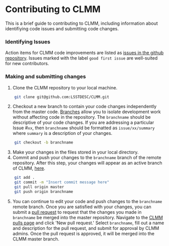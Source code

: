 # Contributing to CLMM

This is a brief guide to contributing to CLMM, including information about identifiying code issues and submitting code changes.

### Identifying Issues
Action items for CLMM code improvements are listed as [issues in the github repository](https://github.com/LSSTDESC/CLMM/issues). Issues marked with the label `good first issue` are well-suited for new contributors.

### Making and submitting changes
1. Clone the CLMM repository to your local machine.
``` bash
    git clone git@github.com:LSSTDESC/CLMM.git
```
2. Checkout a new branch to contain your code changes independently from the master code. [Branches](https://help.github.com/articles/about-branches/) allow you to isolate development work without affecting code in the repository. The `branchname` should be descriptive of your code changes. If you are addressing a particular Issue #`xx`, then `branchname` should be formatted as `issue/xx/summary` where `summary` is a description of your changes.
```bash
    git checkout -b branchname
```
3. Make your changes in the files stored in your local directory.
4. Commit and push your changes to the `branchname` branch of the remote repository. After this step, your changes will appear as an active branch of CLMM, [here](https://github.com/LSSTDESC/CLMM/branches).
```bash
    git add .
    git commit -m "Insert commit message here"
    git pull origin master
    git push origin branchname
```
5. You can continue to edit your code and push changes to the `branchname` remote branch. Once you are satisfied with your changes, you can submit a [pull request](https://help.github.com/articles/about-pull-requests/) to request that the changes you made in `branchname` be merged into the master repository. Navigate to the [CLMM pulls page](https://github.com/LSSTDESC/CLMM/pulls) and click 'New pull request.' Select `branchname`, fill out a name and description for the pull request, and submit for approval by CLMM admins. Once the pull request is approved, it will be merged into the CLMM master branch.
